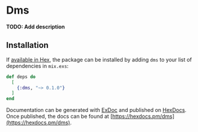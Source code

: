 # Dms

**TODO: Add description**

## Installation

If [available in Hex](https://hex.pm/docs/publish), the package can be installed
by adding `dms` to your list of dependencies in `mix.exs`:

```elixir
def deps do
  [
    {:dms, "~> 0.1.0"}
  ]
end
```

Documentation can be generated with [ExDoc](https://github.com/elixir-lang/ex_doc)
and published on [HexDocs](https://hexdocs.pm). Once published, the docs can
be found at [https://hexdocs.pm/dms](https://hexdocs.pm/dms).

